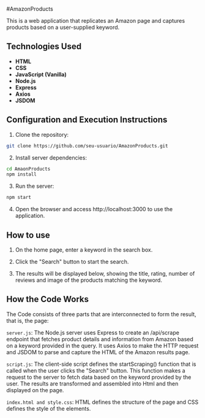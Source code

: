 #AmazonProducts

This is a web application that replicates an Amazon page and captures products based on a user-supplied keyword.

## Technologies Used

- **HTML**
- **CSS**
- **JavaScript (Vanilla)**
- **Node.js**
- **Express**
- **Axios**
- **JSDOM**

## Configuration and Execution Instructions

1. Clone the repository:

```bash
git clone https://github.com/seu-usuario/AmazonProducts.git
```
2. Install server dependencies:

```bash
cd AmaonProducts
npm install
```
3. Run the server:

```bash
npm start
```
4. Open the browser and access http://localhost:3000 to use the application.

## How to use

1. On the home page, enter a keyword in the search box.

2. Click the "Search" button to start the search.

3. The results will be displayed below, showing the title, rating, number of reviews and image of the products matching the keyword.

## How the Code Works

The Code consists of three parts that are interconnected to form the result, that is, the page:

`server.js`: The Node.js server uses Express to create an /api/scrape endpoint that fetches product details and information from Amazon based on a keyword provided in the query. It uses Axios to make the HTTP request and JSDOM to parse and capture the HTML of the Amazon results page.

`script.js`: The client-side script defines the startScraping() function that is called when the user clicks the "Search" button. This function makes a request to the server to fetch data based on the keyword provided by the user. The results are transformed and assembled into Html and then displayed on the page.

`index.html and style.css`: HTML defines the structure of the page and CSS defines the style of the elements.